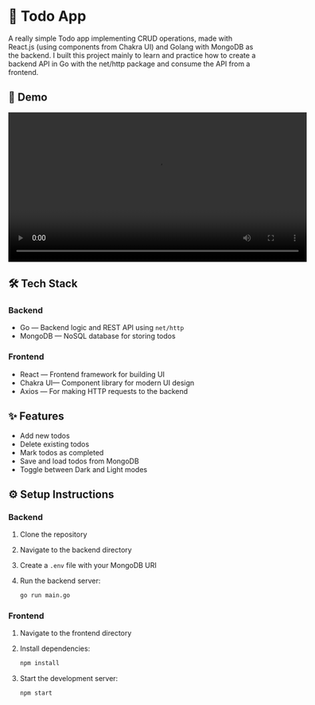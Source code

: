 # 📝 Todo App

A really simple Todo app implementing CRUD operations, made with React.js (using components from Chakra UI) and Golang with MongoDB as the backend. I built this project mainly to learn and practice how to create a backend API in Go with the net/http package and consume the API from a frontend.

## 🎥 Demo

<video width="600" controls>
  <source src="./demo.mp4" type="video/mp4">
</video>

## 🛠️ Tech Stack

### **Backend**

- Go — Backend logic and REST API using `net/http`
- MongoDB — NoSQL database for storing todos

### **Frontend**

- React — Frontend framework for building UI
- Chakra UI— Component library for modern UI design
- Axios — For making HTTP requests to the backend

## ✨ Features

- Add new todos
- Delete existing todos
- Mark todos as completed
- Save and load todos from MongoDB
- Toggle between Dark and Light modes

## ⚙️ Setup Instructions

### **Backend**

1. Clone the repository
2. Navigate to the backend directory
3. Create a `.env` file with your MongoDB URI
4. Run the backend server:

   ```bash
   go run main.go
   ```

### **Frontend**

1. Navigate to the frontend directory
2. Install dependencies:

   ```bash
   npm install
   ```

3. Start the development server:

   ```bash
   npm start
   ```
